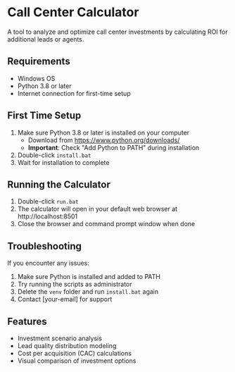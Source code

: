 # Call Center Calculator

A tool to analyze and optimize call center investments by calculating ROI for additional leads or agents.

## Requirements
- Windows OS
- Python 3.8 or later
- Internet connection for first-time setup

## First Time Setup
1. Make sure Python 3.8 or later is installed on your computer
   - Download from https://www.python.org/downloads/
   - **Important**: Check "Add Python to PATH" during installation
2. Double-click `install.bat`
3. Wait for installation to complete

## Running the Calculator
1. Double-click `run.bat`
2. The calculator will open in your default web browser at http://localhost:8501
3. Close the browser and command prompt window when done

## Troubleshooting
If you encounter any issues:
1. Make sure Python is installed and added to PATH
2. Try running the scripts as administrator
3. Delete the `venv` folder and run `install.bat` again
4. Contact [your-email] for support

## Features
- Investment scenario analysis
- Lead quality distribution modeling
- Cost per acquisition (CAC) calculations
- Visual comparison of investment options
